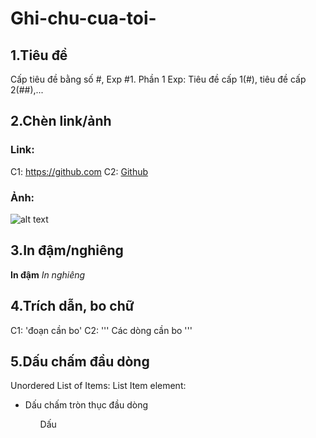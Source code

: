 # Ghi-chu-cua-toi-
## 1.Tiêu đề
Cấp tiêu đề bằng số #, Exp #1. Phần 1
Exp: Tiêu đề cấp 1(#), tiêu đề cấp 2(##),...
## 2.Chèn link/ảnh 
### Link:
C1: https://github.com
C2: [Github](https://github.com)
### Ảnh: 
![alt text](https://imgur.com/KGlTmw)
## 3.In đậm/nghiêng
**In đậm**
*In nghiêng*
## 4.Trích dẫn, bo chữ 
C1: 'đoạn cần bo'
C2: 
'''
Các dòng cần bo
'''
## 5.Dấu chấm đầu dòng
Unordered List of Items: 
List Item element: 
<ul>
<li>Dấu chấm tròn thục đầu dòng</li>
<ol>Dấu</ol>
</ul>
